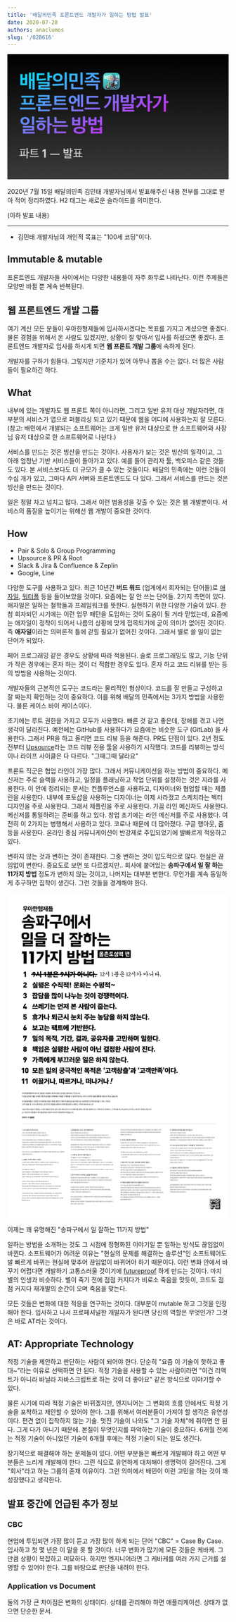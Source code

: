 ```yaml
---
title: '배달의민족 프론트엔드 개발자가 일하는 방법 발표'
date: 2020-07-20
authors: anaclumos
slug: '/02B616'
---
```


![배달의민족 프론트엔드 개발자가 일하는 방법 (Part 1: 발표)](images/min-baemin.001-1.png)

2020년 7월 15일 배달의민족 김민태 개발자님께서 발표해주신 내용 전부를 그대로 받아 적어 정리하였다. H2 태그는 새로운 슬라이드를 의미한다.

(이하 발표 내용)

---

- 김민태 개발자님의 개인적 목표는 "100세 코딩"이다.

## Immutable & mutable

프론트엔드 개발자들 사이에서는 다양한 내용들이 자주 화두로 나타난다. 이런 주제들은 모양만 바뀔 뿐 계속 반복된다.

## 웹 프론트엔드 개발 그룹

여기 계신 모든 분들이 우아한형제들에 입사하시겠다는 목표를 가지고 계셨으면 좋겠다. 물론 경험을 위해서 온 사람도 있겠지만, 상황이 잘 맞아서 입사를 하셨으면 좋겠다. 프론트엔드 개발자로 입사를 하시게 되면 **웹 프론트 개발 그룹**에 속하게 된다.

개발자를 구하기 힘들다. 그렇지만 기준치가 있어 아무나 뽑을 수는 없다. 더 많은 사람들이 필요하긴 하다.

## What

내부에 있는 개발자도 웹 프론트 쪽이 아니라면, 그리고 일반 유저 대상 개발자라면, 대부분의 서비스가 앱으로 퍼블리싱 되고 있기 때문에 웹을 어디에 사용하는지 잘 모른다. (참고: 배민에서 개발되는 소프트웨어는 크게 일반 유저 대상으로 한 소프트웨어와 사장님 유저 대상으로 한 소프트웨어로 나뉜다.)

서비스를 만드는 것은 빙산을 만드는 것이다. 사용자가 보는 것은 빙산의 일각이고, 그 아래 엄청난 기반 서비스들이 돌아가고 있다. 예를 들어 관리자 툴, 백오피스 같은 것들도 있다. 본 서비스보다도 더 규모가 클 수 있는 것들이다. 배달의 민족에는 이런 것들이 수십 개가 있고, 그마다 API 서버와 프론트엔드도 다 있다. 그래서 서비스를 만드는 것은 빙산을 만드는 것이다.

일은 정말 차고 넘치고 많다. 그래서 이런 범용성을 갖출 수 있는 것은 웹 개발뿐이다. 서비스의 품질을 높이기는 위해선 웹 개발이 중요한 것이다.

## How

- Pair & Solo & Group Programming
- Upsource & PR & Root
- Slack & Jira & Confluence & Zeplin
- Google, Line

다양한 도구를 사용하고 있다. 최근 10년간 **버드 워드** (업계에서 회자되는 단어들)로 [애자일](https://ko.wikipedia.org/wiki/%EC%95%A0%EC%9E%90%EC%9D%BC_%EC%86%8C%ED%94%84%ED%8A%B8%EC%9B%A8%EC%96%B4_%EA%B0%9C%EB%B0%9C), [워터폴](https://ko.wikipedia.org/wiki/%EC%95%A0%EC%9E%90%EC%9D%BC_%EC%86%8C%ED%94%84%ED%8A%B8%EC%9B%A8%EC%96%B4_%EA%B0%9C%EB%B0%9C) 등을 들어보았을 것이다. 요즘에는 잘 안 쓰는 단어들. 2가지 측면이 있다. 애자일은 일하는 철학들과 프레임워크를 뜻한다. 실현하기 위한 다양한 기술이 있다. 한참 회자되던 시기에는 이런 업무 패턴을 도입하는 것이 도움이 될 거라 믿었는데, 요즘에는 애자일이 정착이 되어서 나름의 상황에 맞게 접목되기에 굳이 의미가 없어진 것이다. 즉 **애자일**이라는 의미론적 틀에 갇힐 필요가 없어진 것이다. 그래서 별로 쓸 일이 없는 단어가 되었다.

페어 프로그래밍 같은 경우도 상황에 따라 적용된다. 솔로 프로그래밍도 많고, 기능 단위가 작은 경우에는 혼자 하는 것이 더 적합한 경우도 있다. 혼자 하고 코드 리뷰를 받는 등의 방법을 사용하는 것이다.

개발자들의 근본적인 도구는 코드라는 물리적인 형상이다. 코드를 잘 만들고 구성하고 잘 짜는지 확인하는 것이 중요하다. 이를 위해 배달의 민족에서는 3가지 방법을 사용한다. 물론 케이스 바이 케이스이다.

초기에는 루트 권한을 가지고 모두가 사용했다. 빠른 것 같고 좋은데, 장애를 겪고 나면 생각이 달라진다. 예전에는 GitHub를 사용하다가 요즘에는 비슷한 도구 (GitLab) 을 사용한다. 그래서 PR을 하고 올리면 코드 리뷰 등을 해준다. PR도 단점이 있다. 2년 정도 전부터 [Upsource](https://www.jetbrains.com/upsource/)라는 코드 리뷰 전용 툴을 사용하기 시작했다. 코드를 리뷰하는 방식이나 라이프 사이클은 다 다르다. "그때그때 달라요"

프론트 직군은 협업 라인이 가장 많다. 그래서 커뮤니케이션을 하는 방법이 중요하다. 메신저는 주로 슬랙을 사용하고, 일정을 플래닝하고 작업 단위를 설정하는 것은 지라를 사용한다. 이 안에 정리되는 문서는 컨플루언스를 사용하고, 디자이너와 협업할 때는 제플린을 사용한다. 내부에 포토샵을 사용하는 디자이너는 이제 사라졌고 스케치라는 벡터 디자인을 주로 사용한다. 그래서 제플린을 주로 사용한다. 가끔 라인 메신저도 사용한다. 메신저를 통일하려는 준비를 하고 있다. 창업 초기에는 라인 메신저를 주로 사용했다. 여전히 이 2가지는 병행해서 사용하고 있다. 코로나 때문에 더 많아졌다. 구글 행아웃, 줌 등을 사용한다. 온라인 중심 커뮤니케이션이 반강제로 주입되었기에 발빠르게 적응하고 있다.

변하지 않는 것과 변하는 것이 존재한다. 그중 변하는 것이 압도적으로 많다. 현실은 끊임없이 변한다. 중요도로 보면 또 다르겠지만.. 회사에 붙어있는 **송파구에서 일 잘 하는 11가지 방법** 정도가 변하지 않는 것이고, 나머지는 대부분 변한다. 무언가를 계속 동일하게 추구하면 집착이 생긴다. 그런 것들을 경계해야 한다.

![배달의민족 프론트엔드 개발자가 일하는 방법 (Part 1: 발표)](images/min-songpa.jpeg)

이제는 꽤 유명해진 "송파구에서 일 잘하는 11가지 방법"

일하는 방법을 소개하는 것도 그 시점에 정형화된 이야기일 뿐 일하는 방식도 끊임없이 바뀐다. 소프트웨어가 어려운 이유는 "현실의 문제를 해결하는 솔루션"인 소프트웨어도 발 빠르게 바뀌는 현실에 맞추어 끊임없이 바뀌어야 하기 때문이다. 이런 변화 안에서 바꾸기 어렵다면 개발하기 고통스러울 것이기에 [futureproof](https://en.wikipedia.org/wiki/Future_proof) 하게 만드는 것이다. 마치 별의 인생과 비슷하다. 별이 죽기 전에 점점 커지다가 비로소 죽음을 맞듯이, 코드도 점점 커지다 재개발의 순간이 오며 죽음을 맞는다.

모든 것들은 변화에 대한 적응을 연구하는 것이다. 대부분이 mutable 하고 그것을 인정해야 한다. 입사하고 나서 프로페셔널한 개발자가 된다면 당신의 역할은 무엇인가? 그것은 바로 AT라는 것이다.

## AT: Appropriate Technology

적정 기술을 제안하고 판단하는 사람이 되어야 한다. 단순히 "요즘 이 기술이 핫하고 좋대~"라는 이유로 선택하면 안 된다. 적정 기술을 사용할 수 있는 사람이라면 "이건 리액트가 아니라 바닐라 자바스크립트로 하는 것이 더 좋아요" 같은 방식으로 이야기할 수 있다.

물론 시기에 따라 적정 기술은 바뀌겠지만, 엔지니어는 그 변화의 흐름 안에서도 적정 기술을 포착하고 제안할 수 있어야 한다. 그를 위해서 여러분들이 가져야 할 생각은 유연성이다. 편견 없이 집착하지 않는 기술. 멋진 기술이 나와도 "그 기술 자체"에 취하면 안 된다. 그게 다가 아니기 때문에. 본질이 무엇인지를 파악하는 기술이 중요하다. 6개월 전에는 적정 기술이 아니었던 기술이 6개월 후에는 적정 기술이 되는 일도 생긴다.

장기적으로 해결해야 하는 문제들이 있다. 어떤 부분들은 빠르게 개발해야 하고 어떤 부분들은 느리게 개발해야 한다. 그런 식으로 유연하게 대처해야 생명력이 길어진다. 그게 "회사"라고 하는 그룹의 존재 이유이다. 그런 의미에서 배민이 이런 고민을 하는 것이 꽤 성장했다고 생각한다.

## 발표 중간에 언급된 추가 정보

### CBC

현업에 투입되면 가장 많이 듣고 가장 많이 하게 되는 단어 "CBC" = Case By Case. 입사하고 첫 몇 년은 이 말을 못 할 것이다. 너무 변화가 많기에 모든 것들은 케바케. 그만큼 상황이 복잡하고 미묘하다. 하지만 엔지니어라면 그 케바케를 여러 가지 근거를 설명할 수 있어야 한다. 그를 바탕으로 판단을 내려야 한다.

### Application vs Document

둘의 가장 큰 차이점은 변화의 상태이다. 상태를 관리해야 하면 애플리케이션. 상태가 없으면 단순한 문서.
